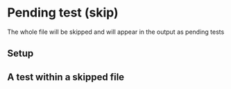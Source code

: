 # Pending test (skip)
The whole file will be skipped and will appear in the output as pending tests

## Setup

## A test within a skipped file